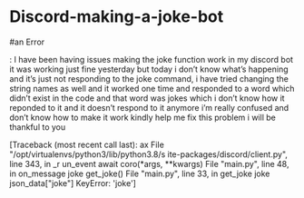 # Discord-making-a-joke-bot
#an Error

:
I have been having issues making the joke function work in my discord bot it was working just fine yesterday but today i don’t know what’s happening and it’s just not responding to the joke command, i have tried changing the string names as well and it worked one time and responded to a word which didn’t exist in the code and that word was jokes which i don’t know how it reponded to it and it doesn’t respond to it anymore i’m really confused and don’t know how to make it work kindly help me fix this problem i will be thankful to you


[Traceback (most recent call last):
ах
File "/opt/virtualenvs/python3/lib/python3.8/s
ite-packages/discord/client.py", line 343, in _r
un_event
await coro(*args, **kwargs)
File "main.py", line 48, in on_message
joke
get_joke()
File "main.py", line 33, in get_joke
joke json_data["joke"]
KeyError: 'joke']
